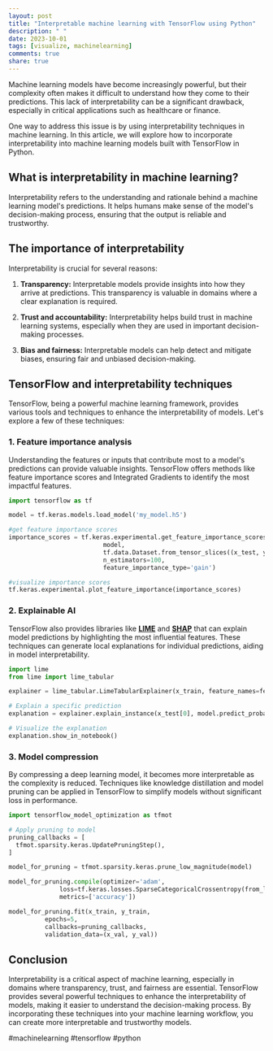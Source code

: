```yaml
---
layout: post
title: "Interpretable machine learning with TensorFlow using Python"
description: " "
date: 2023-10-01
tags: [visualize, machinelearning]
comments: true
share: true
---
```


Machine learning models have become increasingly powerful, but their complexity often makes it difficult to understand how they come to their predictions. This lack of interpretability can be a significant drawback, especially in critical applications such as healthcare or finance. 

One way to address this issue is by using interpretability techniques in machine learning. In this article, we will explore how to incorporate interpretability into machine learning models built with TensorFlow in Python.

## What is interpretability in machine learning?

Interpretability refers to the understanding and rationale behind a machine learning model's predictions. It helps humans make sense of the model's decision-making process, ensuring that the output is reliable and trustworthy.

## The importance of interpretability

Interpretability is crucial for several reasons:

1. **Transparency:** Interpretable models provide insights into how they arrive at predictions. This transparency is valuable in domains where a clear explanation is required.

2. **Trust and accountability:** Interpretability helps build trust in machine learning systems, especially when they are used in important decision-making processes.

3. **Bias and fairness:** Interpretable models can help detect and mitigate biases, ensuring fair and unbiased decision-making.

## TensorFlow and interpretability techniques

TensorFlow, being a powerful machine learning framework, provides various tools and techniques to enhance the interpretability of models. Let's explore a few of these techniques:

### 1. Feature importance analysis

Understanding the features or inputs that contribute most to a model's predictions can provide valuable insights. TensorFlow offers methods like feature importance scores and Integrated Gradients to identify the most impactful features.

```python
import tensorflow as tf

model = tf.keras.models.load_model('my_model.h5')

#get feature importance scores
importance_scores = tf.keras.experimental.get_feature_importance_scores(
                          model,
                          tf.data.Dataset.from_tensor_slices((x_test, y_test)),
                          n_estimators=100, 
                          feature_importance_type='gain')

#visualize importance scores
tf.keras.experimental.plot_feature_importance(importance_scores)
```
### 2. Explainable AI

TensorFlow also provides libraries like [**LIME**](https://github.com/marcotcr/lime) and [**SHAP**](https://github.com/slundberg/shap) that can explain model predictions by highlighting the most influential features. These techniques can generate local explanations for individual predictions, aiding in model interpretability.

```python
import lime
from lime import lime_tabular

explainer = lime_tabular.LimeTabularExplainer(x_train, feature_names=feature_names, class_names=class_names, discretize_continuous=True)

# Explain a specific prediction
explanation = explainer.explain_instance(x_test[0], model.predict_proba, num_features=10)

# Visualize the explanation
explanation.show_in_notebook()
```

### 3. Model compression

By compressing a deep learning model, it becomes more interpretable as the complexity is reduced. Techniques like knowledge distillation and model pruning can be applied in TensorFlow to simplify models without significant loss in performance.

```python
import tensorflow_model_optimization as tfmot

# Apply pruning to model
pruning_callbacks = [
  tfmot.sparsity.keras.UpdatePruningStep(),
]

model_for_pruning = tfmot.sparsity.keras.prune_low_magnitude(model)

model_for_pruning.compile(optimizer='adam',
              loss=tf.keras.losses.SparseCategoricalCrossentropy(from_logits=True),
              metrics=['accuracy'])

model_for_pruning.fit(x_train, y_train,
          epochs=5,
          callbacks=pruning_callbacks,
          validation_data=(x_val, y_val))

```

## Conclusion

Interpretability is a critical aspect of machine learning, especially in domains where transparency, trust, and fairness are essential. TensorFlow provides several powerful techniques to enhance the interpretability of models, making it easier to understand the decision-making process. By incorporating these techniques into your machine learning workflow, you can create more interpretable and trustworthy models.

#machinelearning #tensorflow #python